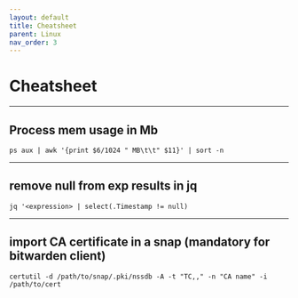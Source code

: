 ```yaml
---
layout: default
title: Cheatsheet
parent: Linux
nav_order: 3
---
```


# Cheatsheet

___

## Process mem usage in Mb
```
ps aux | awk '{print $6/1024 " MB\t\t" $11}' | sort -n
```

___

## remove null from exp results in jq
```
jq '<expression> | select(.Timestamp != null)
```

___

## import CA certificate in a snap (mandatory for bitwarden client)
```
certutil -d /path/to/snap/.pki/nssdb -A -t "TC,," -n "CA name" -i /path/to/cert
```